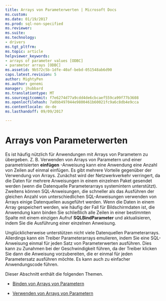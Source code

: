 ```yaml
---
title: Arrays von Parameterwerten | Microsoft Docs
ms.custom: 
ms.date: 01/19/2017
ms.prod: sql-non-specified
ms.reviewer: 
ms.suite: 
ms.technology:
- drivers
ms.tgt_pltfrm: 
ms.topic: article
helpviewer_keywords:
- arrays of parameter values [ODBC]
- parameter arrays [ODBC]
ms.assetid: 9b572c5b-1dfe-40af-bebd-051548ab6d90
caps.latest.revision: 5
author: MightyPen
ms.author: genemi
manager: jhubbard
ms.translationtype: MT
ms.sourcegitcommit: f7e6274d77a9cdd4de6cbcaef559ca99f77b3608
ms.openlocfilehash: 7a0bb497044e9800461b60021fc9a6c8db4e9cca
ms.contentlocale: de-de
ms.lasthandoff: 09/09/2017

---
```

# <a name="arrays-of-parameter-values"></a>Arrays von Parameterwerten
Es ist häufig nützlich für Anwendungen mit Arrays von Parametern zu übergeben. Z. B. Verwenden von Arrays von Parametern und einer parametrisierten **einfügen** -Anweisung kann eine Anwendung eine Anzahl von Zeilen auf einmal einfügen. Es gibt mehrere Vorteile gegenüber der Verwendung von Arrays. Zunächst wird der Netzwerkverkehr verringert, da die Daten für mehrere Anweisungen in einem einzelnen Paket gesendet werden (wenn die Datenquelle Parameterarrays systemintern unterstützt). Zweitens können SQL-Anweisungen, die schneller als das Ausführen der gleichen Anzahl von unterschiedlichen SQL-Anweisungen verwenden von Arrays einige Datenquellen ausgeführt werden. Wenn die Daten in einem Array gespeichert werden, wie häufig der Fall für Bildschirmdaten ist, die Anwendung kann binden Sie schließlich alle Zeilen in einer bestimmten Spalte mit einem einzigen Aufruf **SQLBindParameter** und aktualisieren, indem Sie die Ausführung einer einzelnen Anweisung.  
  
 Unglücklicherweise unterstützen nicht viele Datenquellen Parameterarrays. Allerdings kann ein Treiber Parameterarrays emulieren, indem Sie eine SQL-Anweisung einmal für jeden Satz von Parameterwerten ausführen. Dies kann zu Zunahmen bei der Geschwindigkeit führen, da der Treiber klicken Sie dann die Anweisung vorzubereiten, die er einmal für jeden Parametersatz ausführen möchte. Es kann auch zu einfacher Anwendungscode führen.  
  
 Dieser Abschnitt enthält die folgenden Themen.  
  
-   [Binden von Arrays von Parametern](../../../odbc/reference/develop-app/binding-arrays-of-parameters.md)  
  
-   [Verwenden von Arrays von Parametern](../../../odbc/reference/develop-app/using-arrays-of-parameters.md)
